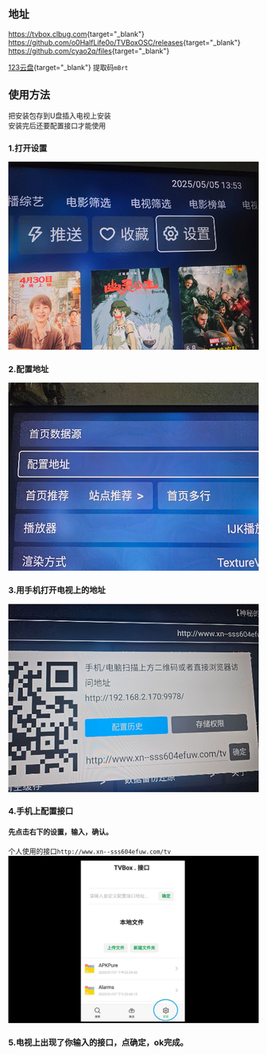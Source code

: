 ## 地址
<https://tvbox.clbug.com>{target="_blank"}  
<https://github.com/o0HalfLife0o/TVBoxOSC/releases>{target="_blank"}  
<https://github.com/cyao2q/files>{target="_blank"}  

[123云盘](https://www.123684.com/s/4wHDVv-b8Bq3?提取码:mBrt){target="_blank"} 提取码`mBrt`

## 使用方法  
把安装包存到U盘插入电视上安装  
安装完后还要配置接口才能使用  
### 1.打开设置  
![](1.jpg)  
### 2.配置地址  
![](2.jpg)  
### 3.用手机打开电视上的地址  
![](3.jpg)  
### 4.手机上配置接口  
#### 先点击右下的设置，输入，确认。  
个人使用的接口`http://www.xn--sss604efuw.com/tv`  
![](4.jpg)  
### 5.电视上出现了你输入的接口，点确定，ok完成。
